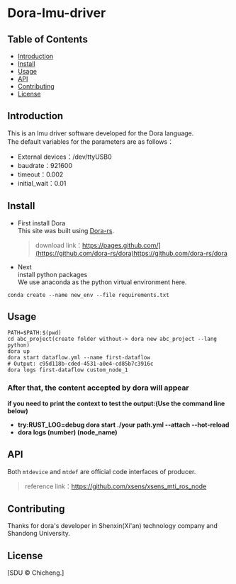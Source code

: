 # Dora-Imu-driver

## Table of Contents

- [Introduction](#introduction)
- [Install](#install)
- [Usage](#usage)
- [API](#api)
- [Contributing](#contributing)
- [License](#license)
  
## Introduction
  This is an Imu driver software developed for the Dora language.  
  The default variables for the parameters are as follows：
  - External devices：/dev/ttyUSB0
  - baudrate：921600
  - timeout：0.002
  - initial_wait：0.01
    
    
## Install
 + First install Dora  
   This site was built using [Dora-rs]([https://pages.github.com/](https://github.com/dora-rs/dora)https://github.com/dora-rs/dora).   
   >download link：https://pages.github.com/](https://github.com/dora-rs/dora)https://github.com/dora-rs/dora
+ Next  
  install python packages  
We use anaconda as the python virtual environment here.

```
conda create --name new_env --file requirements.txt
```

## Usage
```
PATH=$PATH:$(pwd)
cd abc_project(create folder without-> dora new abc_project --lang python)
dora up
dora start dataflow.yml --name first-dataflow
# Output: c95d118b-cded-4531-a0e4-cd85b7c3916c
dora logs first-dataflow custom_node_1
```
### After that, the content accepted by dora will appear   

**if you need to print the context to test the output:(Use the command line below)**  
- **try:RUST_LOG=debug dora start ./your path.yml --attach --hot-reload**  
- **dora logs (number) (node_name)** 

## API
Both `mtdevice` and `mtdef` are official code interfaces of producer.  
>reference link：https://github.com/xsens/xsens_mti_ros_node  
## Contributing
Thanks for dora's developer in Shenxin(Xi'an) technology company and Shandong University.

## License

[SDU © Chicheng.]
